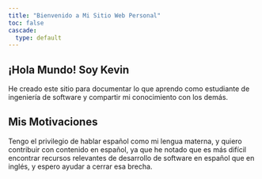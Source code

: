 ```yaml
---
title: "Bienvenido a Mi Sitio Web Personal"
toc: false
cascade:
  type: default
---
```


## ¡Hola Mundo! Soy Kevin

He creado este sitio para documentar lo que aprendo como estudiante de ingeniería de software y compartir mi conocimiento con los demás.

## Mis Motivaciones

Tengo el privilegio de hablar español como mi lengua materna, y quiero contribuir con contenido en español, ya que he notado que es más difícil encontrar recursos relevantes de desarrollo de software en español que en inglés, y espero ayudar a cerrar esa brecha.
